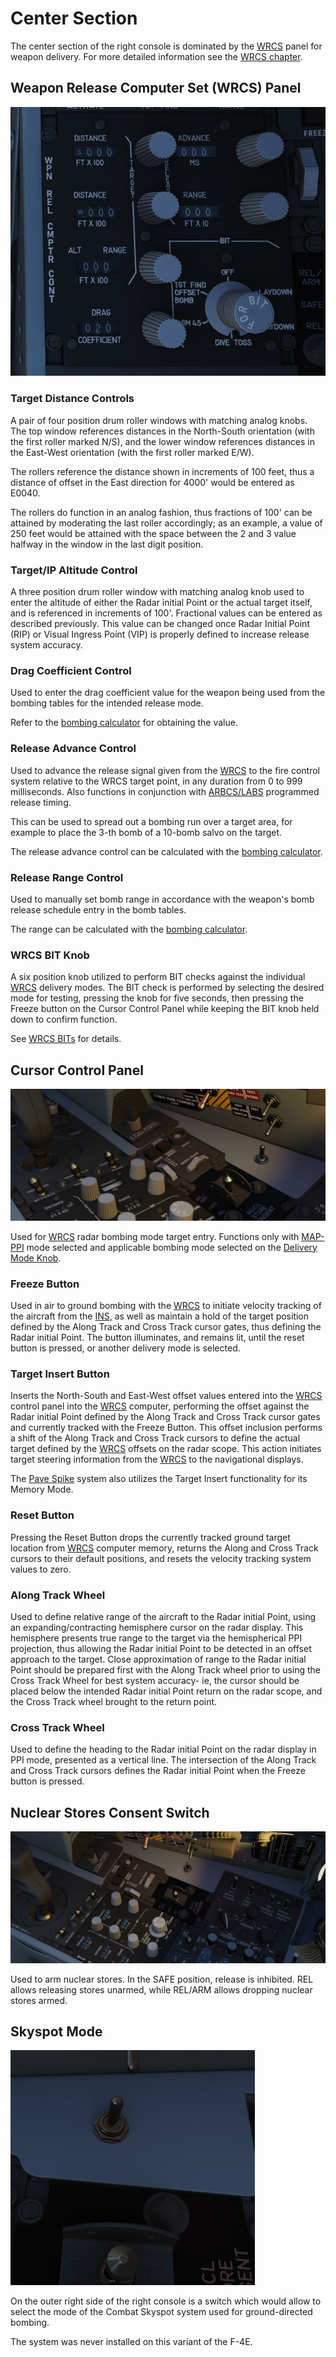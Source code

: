 # Center Section

The center section of the right console is dominated by
the [WRCS](../../../systems/weapon_systems/wrcs.md) panel for weapon delivery. For more detailed
information see the [WRCS chapter](../../../systems/weapon_systems/wrcs.md).

## Weapon Release Computer Set (WRCS) Panel

![wso_weapon_release_computer_set_panel](../../../img/wso_weapon_release_computer_set_panel.jpg)

### Target Distance Controls

A pair of four position drum roller windows with matching analog knobs. The top
window references distances in the North-South orientation (with the first
roller marked N/S), and the lower window references distances in the East-West
orientation (with the first roller marked E/W).

The rollers reference the distance shown in increments of 100 feet, thus a
distance of offset in the East direction for 4000' would be entered as E0040.

The rollers do function in an analog fashion, thus fractions of 100' can be
attained by moderating the last roller accordingly; as an example, a value of
250 feet would be attained with the space between the 2 and 3 value halfway in
the window in the last digit position.

### Target/IP Altitude Control

A three position drum roller window with matching analog knob used to enter the
altitude of either the Radar initial Point or the actual target itself, and is referenced in
increments of 100'. Fractional values can be entered as described previously.
This value can be changed once Radar Initial Point (RIP) or Visual Ingress Point (VIP) is
properly defined to increase release system accuracy.

### Drag Coefficient Control

Used to enter the drag coefficient value for the weapon being used from the
bombing tables for the intended release mode.

Refer to the [bombing calculator](../../../dcs/bombing_computer.md) for obtaining the value.

### Release Advance Control

Used to advance the release signal given from the [WRCS](../../../systems/weapon_systems/wrcs.md) to
the fire control system relative to the WRCS target
point, in any duration from 0 to 999 milliseconds. Also functions in conjunction
with [ARBCS/LABS](../../../systems/weapon_systems/arbcs.md) programmed release
timing.

This can be used to spread out a bombing run over a target area,
for example to place the 3-th bomb of a 10-bomb salvo on the target.

The release advance control can be calculated with
the [bombing calculator](../../../dcs/bombing_computer.md).

### Release Range Control

Used to manually set bomb range in accordance with the weapon's bomb release
schedule entry in the bomb tables.

The range can be calculated with
the [bombing calculator](../../../dcs/bombing_computer.md).

### WRCS BIT Knob

A six position knob utilized to perform BIT checks against the
individual [WRCS](../../../systems/weapon_systems/wrcs.md)
delivery modes. The BIT check is performed by selecting the desired mode for
testing, pressing the knob for five seconds, then pressing the Freeze button on
the Cursor Control Panel while keeping the BIT knob held down to confirm
function.

See [WRCS BITs](../../../procedures/bit_tests/wrcs.md) for details.

## Cursor Control Panel

![wso_cursor_control_panel](../../../img/wso_cursor_control_panel.jpg)

Used for [WRCS](../../../systems/weapon_systems/wrcs.md) radar bombing mode target entry. Functions
only with [MAP-PPI](../../../systems/radar.md#map-ppi) mode selected and applicable bombing mode
selected on
the [Delivery Mode Knob](../../../cockpit/pilot/weapon_management.md#delivery-mode-knob).

### Freeze Button

Used in air to ground bombing with the [WRCS](../../../systems/weapon_systems/wrcs.md) to initiate
velocity tracking of the
aircraft from the [INS,](../../../systems/nav_com/ins.md) as well as maintain a hold of the target
position defined by the Along Track and Cross Track cursor gates, thus defining the Radar initial
Point.
The button illuminates, and remains lit, until the reset button
is pressed, or another delivery mode is selected.

### Target Insert Button

Inserts the North-South and East-West offset values entered into
the [WRCS](../../../systems/weapon_systems/wrcs.md)
control panel into the [WRCS](../../../systems/weapon_systems/wrcs.md) computer, performing the
offset against the Radar initial Point
defined by the Along Track and Cross Track cursor gates and currently tracked
with the Freeze Button. This offset inclusion performs a shift of the Along
Track and Cross Track cursors to define the actual target defined by
the [WRCS](../../../systems/weapon_systems/wrcs.md)
offsets on the radar scope. This action initiates target steering information
from the [WRCS](../../../systems/weapon_systems/wrcs.md) to the navigational displays.

The [Pave Spike](../../../systems/weapon_systems/pave_spike/overview.md)
system also utilizes the Target Insert functionality for its Memory Mode.

### Reset Button

Pressing the Reset Button drops the currently tracked ground target location
from [WRCS](../../../systems/weapon_systems/wrcs.md) computer memory, returns the Along and Cross
Track cursors to their default positions, and resets the velocity tracking system values to zero.

### Along Track Wheel

Used to define relative range of the aircraft to the Radar initial Point, using an
expanding/contracting hemisphere cursor on the radar display. This hemisphere
presents true range to the target via the hemispherical PPI projection, thus
allowing the Radar initial Point to be detected in an offset approach to the target. Close
approximation of range to the Radar initial Point should be prepared first with the Along Track
wheel prior to using the Cross Track Wheel for best system accuracy- ie, the
cursor should be placed below the intended Radar initial Point return on the radar scope, and
the Cross Track wheel brought to the return point.

### Cross Track Wheel

Used to define the heading to the Radar initial Point on the radar display in PPI mode,
presented as a vertical line. The intersection of the Along Track and Cross
Track cursors defines the Radar initial Point when the Freeze button is pressed.

## Nuclear Stores Consent Switch

![wso_nuclear_stores_consent_switch](../../../img/wso_nuclear_stores_consent_switch.jpg)

Used to arm nuclear stores. In the SAFE position, release is inhibited. REL
allows releasing stores unarmed, while REL/ARM allows dropping nuclear stores
armed.

## Skyspot Mode

![Skyspot Mode](../../../img/wso_skyspot_switch.jpg)

On the outer right side of the right console is a switch which would allow
to select the mode of the Combat Skyspot system used for ground-directed bombing.

The system was never installed on this variant of the F-4E.
